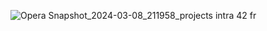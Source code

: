 ![Opera Snapshot_2024-03-08_211958_projects intra 42 fr](https://github.com/Phroms/minishell/assets/131699674/f37c41a4-7407-4b1d-8a96-df5ae18f1679)
